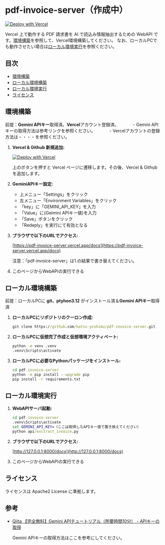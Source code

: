 # pdf-invoice-server（作成中）

[![Deploy with Vercel](https://vercel.com/button)](https://vercel.com/new/clone?repository-url=https%3A%2F%2Fgithub.com%2Fkatsu-yoshimu%2Fpdf-invoice-server)

Vercel 上で動作する PDF 請求書を AI で読込み情報抽出するための WebAPI です。[環境構築](#環境構築)を参照して、Vercel環境構築してください。
なお、ローカルPCでも動作させたい場合は[ローカル環境実行](#ローカル環境実行)を参照ください。

## 目次

- [環境構築](#環境構築)
- [ローカル環境構築](#ローカル環境構築)
- [ローカル環境実行](#ローカル環境実行)
- [ライセンス](#ライセンス)

## 環境構築

前提：**Gemini APIキー**取得済。**Vercel**アカウント登録済。
　　　- Gemini APIキーの取得方法は参考リンクを参照ください。
　　　- Vercelアカウントの登録方法は・・・・を参照ください。

1. **Vercel & Github 新規追加:**

   [![Deploy with Vercel](https://vercel.com/button)](https://vercel.com/new/clone?repository-url=https%3A%2F%2Fgithub.com%2Fkatsu-yoshimu%2Fpdf-invoice-server)

   上のボタンを押すと Vercel ページに遷移します。その後、Vercel & Github を追加します。

2. **GeminiAPIキー設定:**

    - 上メニュー「Settings」をクリック
    - 左メニュー「Environment Variables」をクリック
    - 「key」に「GEMINI_API_KEY」を入力
    - 「Value」に{Geimini APIキー値}を入力
    - 「Save」ボタンをクリック
    - 「Redeply」を実行にて有効となる

3. **ブラウザで以下のURLでアクセス:**

   [https://pdf-invoice-server.vercel.app/docs](https://pdf-invoice-server.vercel.app/docs)

   注意：「pdf-invoice-server」は1.の結果で書き替えてください。

4. このページからWebAPIの実行できる

## ローカル環境構築

前提：ローカルPCに **git、ptyhon3.12** がインストール済＆**Gemini APIキー**取得済

1. **ローカルPCにリポジトリのクーロン作成:**

   ```cmd
   git clone https://github.com/katsu-yoshimu/pdf-invoice-server.git
   ```

2. **ローカルPCに仮想完了作成と仮想環境アクティベート:**

   ```cmd
   python -m venv .venv
   .venv\Scripts\activate
   ```

3. **ローカルPCに必要なPythonパッケージをインストール:**

   ```cmd
   cd pdf-invoice-server
   python -m pip install --upgrade pip
   pip install -r requirements.txt
   ```

## ローカル環境実行

1. **WebAPIサーバ起動:**

   ```cmd
   cd pdf-invoice-server
   .venv\Scripts\activate
   set GEMINI_API_KEY=（ここは取得したAPIキー値で置き換えてください） 
   python api/exctract_invoice.py
   ```

2. **ブラウザで以下のURLでアクセス:**

   [http://127.0.0.1:8000/docs](http://127.0.0.1:8000/docs)

3. このページからWebAPIの実行できる

## ライセンス

ライセンスは Apache2 License に準拠します。

## 参考

- [Qiita 【完全無料】Gemini APIチュートリアル（所要時間10分） - APIキーの取得](https://qiita.com/zukki2/items/10bfeb1c4330aa18ff87#step1api%E3%82%AD%E3%83%BC%E3%81%AE%E5%8F%96%E5%BE%97)

    Gemini APIキーの取得方法はここを参考にしてください。
